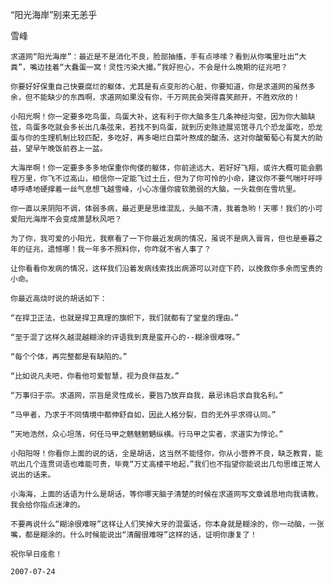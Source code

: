 “阳光海岸”别来无恙乎

雪峰


    求道网“阳光海岸”：最近是不是消化不良，脸部抽搐，手有点哆嗦？看到从你嘴里吐出“大粪”，嘴边挂着“大蠢蛋一窝！灵性污染大撮。”我好担心，不会是什么晚期的征兆吧？

    你要好好保重自己快要腐烂的躯体，尤其是有点变形的心脏，你要知道，你是求道网的虽然多余，但不能缺少的东西啊，求道网如果没有你，千万网民会哭得喜笑颜开，不胜欢欣的！

    小阳光啊！你一定要多吃鸟蛋，鸟蛋大补，这有利于你大脑多生几条神经沟壑，因为你大脑缺弦，鸟蛋多吃就会多长出几条弦来，若找不到鸟蛋，就到历史陈迹展览馆寻几个恐龙蛋吃，恐龙蛋与你的生理机制比较匹配，多吃好，再多喝烂白菜叶熬成的酸汤，这对你酸葡萄心有莫大的助益，望早午晚饭前吞上一盆。

    大海岸啊！你一定要多多多地保重你佝偻的躯体，你前途远大，若好好飞翔，或许大概可能会鹏程万里，你飞不过高山，相信你一定能飞过土丘，但为了你可怜的小命，建议你不要气喘吁吁呼哧呼哧地硬撑着一丝气息想飞越雪峰，小心冻僵你疲软脆弱的大脑，一头栽倒在雪坑里。

    你一直以来阴阳不调，体弱多病，最近更是思维混乱，头脑不清，我着急哟！天哪！我们的小可爱阳光海岸不会变成萧瑟秋风吧？

    为了你，我可爱的小阳光，我察看了一下你最近发病的情况，虽说不是病入膏肓，但也是垂暮之年的征兆，遗憾哪！我一年多不照料你，你咋就不省人事了？

    让你看看你发病的情况，这样我们沿着发病线索找出病源可以对症下药，以挽救你多余而宝贵的小命。

    你最近高烧时说的胡话如下：

    “在捍卫正法，也就是捍卫真理的旗帜下，我们就都有了堂皇的理由。”

    “至于混了这样久越混越糊涂的评语我到真是蛮开心的--糊涂很难呀。”

    “每个个体，再完整都是有缺陷的。”

    “比如说凡夫吧，你看他可爱智慧，视为良伴益友。”

    “万事归于宗。求道网，宗旨是灵性成长，要旨乃放弃自我，最忌讳启求自我名利。”

    “马甲者，乃求于不同情境中都伸舒自如，因此人格分裂，目的无外乎求得认同。”

    “天地浩然，众心坦荡，何任马甲之魑魅魍魉纵横。行马甲之实者，求道实为悖论。”

    小阳阳呀！你看你上面的说的话，全是胡话，这当然不能怪你，你从小营养不良，缺乏教育，能吭出几个连贯词语也难能可贵，毕竟“万丈高楼平地起，”我们也不指望你能说出几句思维正常人说出的话来。

    小海海，上面的话语为什么是胡话，等你哪天脑子清楚的时候在求道网写文章诚恳地向我请教，我会给你指点迷津的。

    不要再说什么“糊涂很难呀”这样让人们笑掉大牙的混蛋话，你本身就是糊涂的，你一动脑，一张嘴，都是糊涂的。什么时候能说出“清醒很难呀”这样的话，证明你康复了！

    祝你早日痊愈！

    2007-07-24



